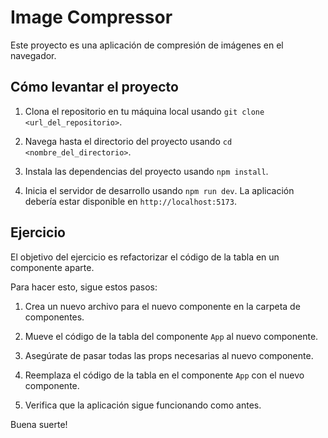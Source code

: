 # Image Compressor

Este proyecto es una aplicación de compresión de imágenes en el navegador.

## Cómo levantar el proyecto

1. Clona el repositorio en tu máquina local usando `git clone <url_del_repositorio>`.

2. Navega hasta el directorio del proyecto usando `cd <nombre_del_directorio>`.

3. Instala las dependencias del proyecto usando `npm install`.

4. Inicia el servidor de desarrollo usando `npm run dev`. La aplicación debería estar disponible en `http://localhost:5173`.

## Ejercicio

El objetivo del ejercicio es refactorizar el código de la tabla en un componente aparte.

Para hacer esto, sigue estos pasos:

1. Crea un nuevo archivo para el nuevo componente en la carpeta de componentes.

2. Mueve el código de la tabla del componente `App` al nuevo componente.

3. Asegúrate de pasar todas las props necesarias al nuevo componente.

4. Reemplaza el código de la tabla en el componente `App` con el nuevo componente.

5. Verifica que la aplicación sigue funcionando como antes.

Buena suerte!
